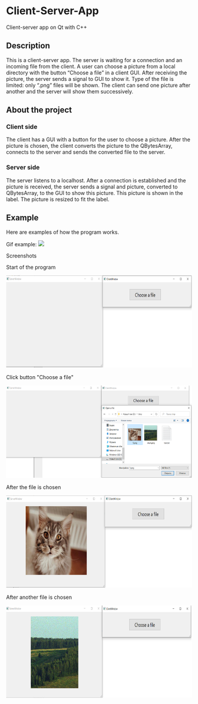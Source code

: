 # Client-Server-App
Client-server app on Qt with C++
## Description
This is a client-server app. The server is waiting for a connection and an incoming file from the client. A user can choose a picture from a local directory with the button “Choose a file” in a client GUI. After receiving the picture, the server sends a signal to GUI to show it. Type of the file is limited: only “.png” files will be shown.
The client can send one picture after another and the server will show them successively.

## About the project
### Client side
The client has a GUI with a button for the user to choose a picture. After the picture is chosen, the client converts the picture to the QBytesArray, connects to the server and sends the converted file to the server.

### Server side
The server listens to a localhost. After a connection is established and the picture is received, the server sends a signal and picture, converted to QBytesArray, to the GUI to show this picture. 
This picture is shown in the label. The picture is resized to fit the label.

## Example
Here are examples of how the program works.

Gif example:
<img src="https://github.com/katerinavlasova/Client-Server-App/blob/media/gif_example.gif">


Screenshots

Start of the program

<img src="https://github.com/katerinavlasova/Client-Server-App/blob/master/media/start_program.png" width="550" height= "250">


Click button "Choose a file"

<img src="https://github.com/katerinavlasova/Client-Server-App/blob/master/media/choose_first_file.png" width="550" height= "250">


After the file is chosen

<img src="https://github.com/katerinavlasova/Client-Server-App/blob/media/media/after_file_is_chosen.png" width="550" height= "250">


After another file is chosen

<img src="https://github.com/katerinavlasova/Client-Server-App/blob/master/media/show_second_file.png" width="550" height= "250">


